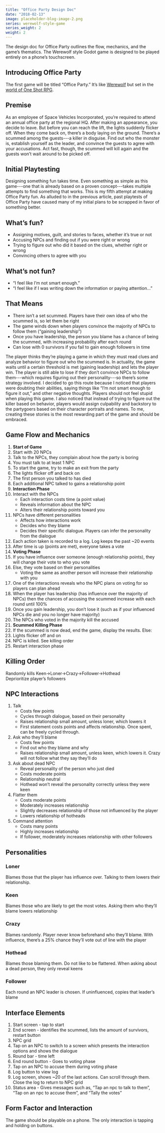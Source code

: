 ```yaml
---
title: "Office Party Design Doc"
date: "2018-02-13"
image: placeholder-blog-image-2.png
series: werewolf-style-game
series_weight: 2
weight: 2
---
```


The design doc for Office Party outlines the flow, mechanics, and the game’s thematics. The Werewolf style Godot game is designed to be played entirely on a phone’s touchscreen.<!--more-->

## Introducing Office Party
The first game will be titled “Office Party.” It’s like [Werewolf](/tutorial/werewolf-style-game/introduction/) but set in the [world of One Shot RPG](/blog/creating-the-setting/).

## Premise
As an employee of Space Vehicles Incorporated, you’re required to attend an annual office party at the regional HQ. After making an appearance, you decide to leave. But before you can reach the lift, the lights suddenly flicker off. When they come back on, there’s a body laying on the ground. There’s a scummed among the guests---a killer in disguise. Find out who the monster is, establish yourself as the leader, and convince the guests to agree with your accusations. Act fast, though, the scummed will kill again and the guests won’t wait around to be picked off.

## Initial Playtesting
Designing something fun takes time. Even something as simple as this game---one that is already based on a proven concept---takes multiple attempts to find something that works. This is my fifth attempt at making Office Party fun. As alluded to in the previous article, past playtests of Office Party have caused many of my initial plans to be scrapped in favor of something better.

## What’s fun?
- Assigning motives, guilt, and stories to faces, whether it’s true or not
- Accusing NPCs and finding out if you were right or wrong
- Trying to figure out who did it based on the clues, whether right or wrong
- Convincing others to agree with you

## What’s not fun?
- “I feel like I’m not smart enough.”
- “I feel like if I was writing down the information or paying attention...”

## That Means
- There isn’t a set scummed. Players have their own idea of who the scummed is, so let them be right
- The game winds down when players convince the majority of NPCs to follow them (“gaining leadership”)
- Once you have leadership, the person you blame has a chance of being the scummed, with increasing probability after each round
- Can lose with 0 survivors if you fail to gain enough followers in time

The player thinks they’re playing a game in which they must read clues and analyze behavior to figure out who the scummed is. In actuality, the game waits until a certain threshold is met (gaining leadership) and lets the player win. The player is still able to lose if they don’t convince NPCs to follow them---which requires figuring out their personality---so there’s some strategy involved. I decided to go this route because I noticed that players were doubting their abilities, saying things like “I’m not smart enough to figure it out,” and other negative thoughts. Players should not feel stupid when playing this game. I also noticed that instead of trying to figure out the killer based on behavior, players would assign culpability and backstory to the partygoers based on their character portraits and names. To me, creating these stories is the most rewarding part of the game and should be embraced.

## Game Flow and Mechanics
1. **Start of Game**
1. Start with 20 NPCs
1. Talk to the NPCs, they complain about how the party is boring
1. You must talk to at least 1 NPC
1. To start the game, try to make an exit from the party
1. The lights flicker off and back on
1. The first person you talked to has died
1. Each additional NPC talked to gains a relationship point
1. **Interaction Phase**
1. Interact with the NPCs
   - Each interaction costs time (a point value)
   - Reveals information about the NPC
   - Alters their relationship points toward you
1. NPCs have different personalities
   - Affects how interactions work
   - Decides who they blame
   - Decides their specific dialogue. Players can infer the personality from the dialogue
1. Each action taken is recorded to a log. Log keeps the past ~20 events
1. After time is up (points are met), everyone takes a vote
1. **Voting Phase**
1. If you have influence over someone (enough relationship points), they will change their vote to who you vote
1. Else, they vote based on their personalities
   - Voting the same as another person will increase their relationship with you
1. One of the interactions reveals who the NPC plans on voting for so players can plan ahead
1. When the player has leadership (has influence over the majority of NPCs) then the chances of accusing the scummed increase with each round until 100%
1. Once you gain leadership, you don’t lose it (such as if your influenced NPCs die and you no longer have majority)
1. The NPCs who voted in the majority kill the accused
1. **Scummed Killing Phase**
1. If the scummed is now dead, end the game, display the results. Else:
1. Lights flicker off and on
1. NPC is killed. See killing order
1. Restart interaction phase

## Killing Order
Randomly kills Keen->Loner->Crazy->Follower->Hothead  
Deprioritize player’s followers

## NPC Interactions
1. Talk
   - Costs few points
   - Cycles through dialogue, based on their personality
   - Raises relationship small amount, unless loner, which lowers it
   - First statement costs points and affects relationship. Once spent, can be freely cycled through.
1. Ask who they’ll blame
   - Costs few points
   - Find out who they blame and why
   - Raises relationship small amount, unless keen, which lowers it. Crazy will not follow what they say they’ll do
1. Ask about dead NPC
   - Reveal personality of the person who just died
   - Costs moderate points
   - Relationship neutral
   - Hothead won’t reveal the personality correctly unless they were keen
1. Flatter them
   - Costs moderate points
   - Moderately increases relationship
   - Slightly decreases relationship of those not influenced by the player
   - Lowers relationship of hotheads
1. Command attention
   - Costs many points
   - Highly increases relationship
   - If follower, moderately increases relationship with other followers

## Personalities
### Loner
Blames those that the player has influence over. Talking to them lowers their relationship.

### Keen
Blames those who are likely to get the most votes. Asking them who they’ll blame lowers relationship

### Crazy
Blames randomly. Player never know beforehand who they’ll blame. With influence, there’s a 25% chance they’ll vote out of line with the player

### Hothead
Blames those blaming them. Do not like to be flattered. When asking about a dead person, they only reveal keens

### Follower
Each round an NPC leader is chosen. If uninfluenced, copies that leader’s blame

## Interface Elements
1. Start screen - tap to start
1. End screen - identifies the scummed, lists the amount of survivors, restart button
1. NPC grid
1. Tap on an NPC to switch to a screen which presents the interaction options and shows the dialogue
1. Round bar - time left
1. End round button - Goes to voting phase
1. Tap on an NPC to accuse them during voting phase
1. Log button to view log
1. Log screen, shows ~20 of the last actions. Can scroll through them. Close the log to return to NPC grid
1. Status area - Gives messages such as, “Tap an npc to talk to them”, “Tap on an npc to accuse them”, and “Tally the votes”

## Form Factor and Interaction
The game should be playable on a phone. The only interaction is tapping and holding on buttons.
